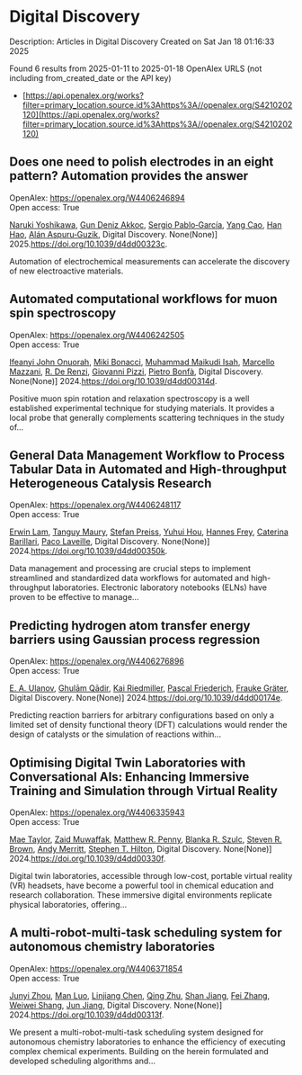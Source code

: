 # Digital Discovery
Description: Articles in Digital Discovery
Created on Sat Jan 18 01:16:33 2025

Found 6 results from 2025-01-11 to 2025-01-18
OpenAlex URLS (not including from_created_date or the API key)
- [https://api.openalex.org/works?filter=primary_location.source.id%3Ahttps%3A//openalex.org/S4210202120](https://api.openalex.org/works?filter=primary_location.source.id%3Ahttps%3A//openalex.org/S4210202120)

## Does one need to polish electrodes in an eight pattern? Automation provides the answer   

OpenAlex: https://openalex.org/W4406246894    
Open access: True
    
[Naruki Yoshikawa](https://openalex.org/A5019451422), [Gun Deniz Akkoc](https://openalex.org/A5030325510), [Sergio Pablo‐García](https://openalex.org/A5024019148), [Yang Cao](https://openalex.org/A5075998492), [Han Hao](https://openalex.org/A5091838472), [Alán Aspuru‐Guzik](https://openalex.org/A5071495561), Digital Discovery. None(None)] 2025.https://doi.org/10.1039/d4dd00323c.
    
Automation of electrochemical measurements can accelerate the discovery of new electroactive materials.    

    

## Automated computational workflows for muon spin spectroscopy   

OpenAlex: https://openalex.org/W4406242505    
Open access: True
    
[Ifeanyi John Onuorah](https://openalex.org/A5010550416), [Miki Bonacci](https://openalex.org/A5037070211), [Muhammad Maikudi Isah](https://openalex.org/A5003221861), [Marcello Mazzani](https://openalex.org/A5089472015), [R. De Renzi](https://openalex.org/A5084296689), [Giovanni Pizzi](https://openalex.org/A5012427316), [Pietro Bonfà](https://openalex.org/A5018328574), Digital Discovery. None(None)] 2024.https://doi.org/10.1039/d4dd00314d.
    
Positive muon spin rotation and relaxation spectroscopy is a well established experimental technique for studying materials. It provides a local probe that generally complements scattering techniques in the study of...    

    

## General Data Management Workflow to Process Tabular Data in Automated and High-throughput Heterogeneous Catalysis Research   

OpenAlex: https://openalex.org/W4406248117    
Open access: True
    
[Erwin Lam](https://openalex.org/A5073457373), [Tanguy Maury](https://openalex.org/A5114490831), [Stefan Preiss](https://openalex.org/A5063881861), [Yuhui Hou](https://openalex.org/A5022762260), [Hannes Frey](https://openalex.org/A5003189899), [Caterina Barillari](https://openalex.org/A5060271697), [Paco Laveille](https://openalex.org/A5088716942), Digital Discovery. None(None)] 2024.https://doi.org/10.1039/d4dd00350k.
    
Data management and processing are crucial steps to implement streamlined and standardized data workflows for automated and high-throughput laboratories. Electronic laboratory notebooks (ELNs) have proven to be effective to manage...    

    

## Predicting hydrogen atom transfer energy barriers using Gaussian process regression   

OpenAlex: https://openalex.org/W4406276896    
Open access: True
    
[E. A. Ulanov](https://openalex.org/A5073745178), [Ghulām Qādir](https://openalex.org/A5045362682), [Kai Riedmiller](https://openalex.org/A5010766564), [Pascal Friederich](https://openalex.org/A5052771582), [Frauke Gräter](https://openalex.org/A5054677759), Digital Discovery. None(None)] 2024.https://doi.org/10.1039/d4dd00174e.
    
Predicting reaction barriers for arbitrary configurations based on only a limited set of density functional theory (DFT) calculations would render the design of catalysts or the simulation of reactions within...    

    

## Optimising Digital Twin Laboratories with Conversational AIs: Enhancing Immersive Training and Simulation through Virtual Reality   

OpenAlex: https://openalex.org/W4406335943    
Open access: True
    
[Mae Taylor](https://openalex.org/A5038366184), [Zaid Muwaffak](https://openalex.org/A5067813766), [Matthew R. Penny](https://openalex.org/A5019069308), [Blanka R. Szulc](https://openalex.org/A5112217546), [Steven R. Brown](https://openalex.org/A5023120183), [Andy Merritt](https://openalex.org/A5066005230), [Stephen T. Hilton](https://openalex.org/A5061175078), Digital Discovery. None(None)] 2024.https://doi.org/10.1039/d4dd00330f.
    
Digital twin laboratories, accessible through low-cost, portable virtual reality (VR) headsets, have become a powerful tool in chemical education and research collaboration. These immersive digital environments replicate physical laboratories, offering...    

    

## A multi-robot-multi-task scheduling system for autonomous chemistry laboratories   

OpenAlex: https://openalex.org/W4406371854    
Open access: True
    
[Junyi Zhou](https://openalex.org/A5032730117), [Man Luo](https://openalex.org/A5101916360), [Linjiang Chen](https://openalex.org/A5053751282), [Qing Zhu](https://openalex.org/A5077458151), [Shan Jiang](https://openalex.org/A5007425194), [Fei Zhang](https://openalex.org/A5100412164), [Weiwei Shang](https://openalex.org/A5031221880), [Jun Jiang](https://openalex.org/A5100619997), Digital Discovery. None(None)] 2024.https://doi.org/10.1039/d4dd00313f.
    
We present a multi-robot-multi-task scheduling system designed for autonomous chemistry laboratories to enhance the efficiency of executing complex chemical experiments. Building on the herein formulated and developed scheduling algorithms and...    

    
